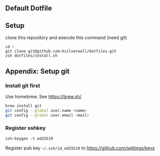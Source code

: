 Default Dotfile
--

## Setup

clone this repository and execute this command (need git)

```
cd ~
git clone git@github.com:ksilverwall/dotfiles.git
zsh dotfiles/install.sh
```

## Appendix: Setup git


### Install git first

Use homebrew. See https://brew.sh/

```bash
brew install git
git config --global user.name <name>
git config --global user.email <mail>
```

### Register sshkey

```
ssh-keygen -t ed25519
```

Register pub key `~/.ssh/id_ed25519` to https://github.com/settings/keys
